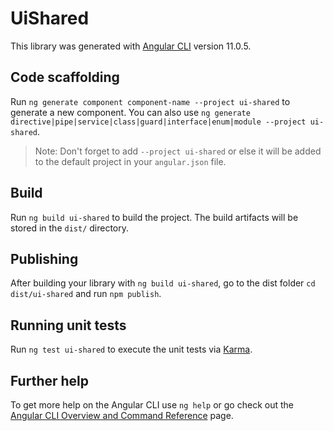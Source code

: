 # UiShared

This library was generated with [Angular CLI](https://github.com/angular/angular-cli) version 11.0.5.

## Code scaffolding

Run `ng generate component component-name --project ui-shared` to generate a new component. You can also use `ng generate directive|pipe|service|class|guard|interface|enum|module --project ui-shared`.
> Note: Don't forget to add `--project ui-shared` or else it will be added to the default project in your `angular.json` file. 

## Build

Run `ng build ui-shared` to build the project. The build artifacts will be stored in the `dist/` directory.

## Publishing

After building your library with `ng build ui-shared`, go to the dist folder `cd dist/ui-shared` and run `npm publish`.

## Running unit tests

Run `ng test ui-shared` to execute the unit tests via [Karma](https://karma-runner.github.io).

## Further help

To get more help on the Angular CLI use `ng help` or go check out the [Angular CLI Overview and Command Reference](https://angular.io/cli) page.
